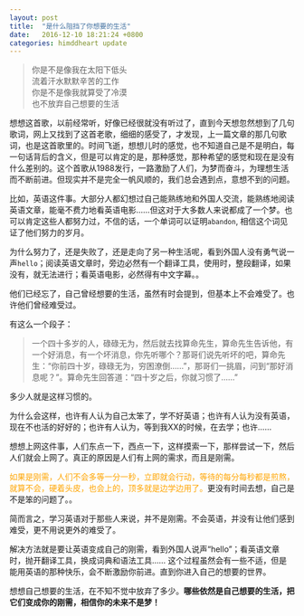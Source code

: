 ```yaml
---
layout: post
title:  "是什么阻挡了你想要的生活"
date:   2016-12-10 18:21:24 +0800
categories: himddheart update
---
```


>你是不是像我在太阳下低头<br>
>流着汗水默默辛苦的工作<br>
>你是不是像我就算受了冷漠<br>
>也不放弃自己想要的生活<br>

想想这首歌，以前经常听，好像已经很就没有听过了，直到今天想忽然想到了几句歌词，网上又找到了这首老歌，细细的感受了，才发现，上一篇文章的那几句歌词，也是这首歌里的。时间飞逝，想想儿时的感觉，也不知道自己是不是明白，每一句话背后的含义，但是可以肯定的是，那种感觉，那种希望的感觉和现在是没有什么差别的。这个首歌从1988发行，一路激励了人们，为梦而奋斗，为理想生活而不断前进。但现实并不是完全一帆风顺的，我们总会遇到点，意想不到的问题。

比如，英语这件事。大部分人都幻想过自己能熟练地和外国人交流，能熟练地阅读英语文章，能毫不费力地看英语电影……但这对于大多数人来说都成了一个梦。也可以肯定这些人都努力过，不信的话，一个单词可以证明`abandon`, 相信这个词见证了他们努力的岁月。

为什么努力了，还是失败了，还是走向了另一种生活呢，看到外国人没有勇气说一声`hello`；阅读英语文章时，旁边必然有一个翻译工具，使用时，整段翻译，如果没有，就无法进行；看英语电影，必然得有中文字幕。。

他们已经忘了，自己曾经想要的生活，虽然有时会提到，但基本上不会难受了。也许他们曾经难受过。

有这么一个段子：
>一个四十多岁的人，碌碌无为，然后就去找算命先生，算命先生告诉他，有一个好消息，有一个坏消息，你先听哪个？那哥们说先听坏的吧，算命先生：“你前四十岁，碌碌无为，穷困潦倒……”，那哥们一挑眉，问到“那好消息呢？”。算命先生回答道：“四十岁之后，你就习惯了……”

多少人就是这样习惯的。

为什么会这样，也许有人认为自己太笨了，学不好英语；也许有人认为没有英语，现在不也活的好好的；也许有人认为，等到我XX的时候，在去学；也许……

想想上网这件事，人们东点一下，西点一下，这样摸索一下，那样尝试一下，然后人们就会上网了。真正的原因是人们有上网的需求，而且是刚需。

<font color="orange">如果是刚需，人们不会多等一分一秒，立即就会行动，等待的每分每秒都是煎熬，就算不会，硬着头皮，也会上的，顶多就是边学边用了。</font>更没有时间去想，自己是不是笨的问题了。。

简而言之，学习英语对于那些人来说，并不是刚需。不会英语，并没有让他们感到难受，更不用说更外的难受了。

解决方法就是要让英语变成自己的刚需，看到外国人说声“hello”；看英语文章时，抛开翻译工具，换成词典和语法工具…… 这个过程虽然会有一些不适，但是能用英语的那种快乐，会不断激励你前进。直到你进入自己的想要的世界。

想想自己想要的生活，在不知不觉中放弃了多少。<strong>哪些依然是自己想要的生活，把它们变成你的刚需，相信你的未来不是梦！</strong>


